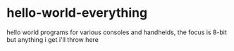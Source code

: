 # hello-world-everything
hello world programs for various consoles and handhelds, the focus is 8-bit but anything i get i'll throw here
